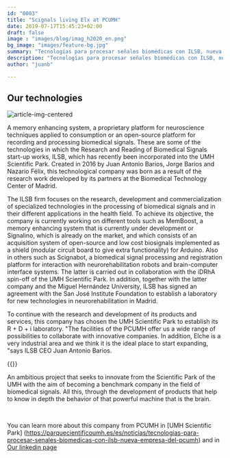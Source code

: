 ```yaml
---
id: "0003"
title: "Scignals living Elx at PCUMH"
date: 2019-07-17T15:45:23+02:00
draft: false
image : "images/blog/imag_h2020_en.png"
bg_image: "images/feature-bg.jpg"
summary: "Tecnologías para procesar señales biomédicas con ILSB, nueva empresa del PCUMH"
description: "Tecnologías para procesar señales biomédicas con ILSB, nueva empresa del PCUMH"
author: "juanb"

---
```




## Our technologies

![article-img-centered](/img/blog/0003/foto_escritorio.jpg)

A memory enhancing system, a proprietary platform for neuroscience techniques applied to consumption or an open-source platform for recording and processing biomedical signals. These are some of the technologies in which the Research and Reading of Biomedical Signals start-up works, ILSB, which has recently been incorporated into the UMH Scientific Park. Created in 2016 by Juan Antonio Barios, Jorge Barios and Nazario Félix, this technological company was born as a result of the research work developed by its partners at the Biomedical Technology Center of Madrid.


The ILSB firm focuses on the research, development and commercialization of specialized technologies in the processing of biomedical signals and in their different applications in the health field. To achieve its objective, the company is currently working on different tools such as MemBoost, a memory enhancing system that is currently under development or Signalino, which is already on the market, and which consists of an acquisition system of open-source and low cost biosignals implemented as a shield (modular circuit board to give extra functionality) for Arduino. Also in others such as Scignabot, a biomedical signal processing and registration platform for interaction with neurorehabilitation robots and brain-computer interface systems. The latter is carried out in collaboration with the iDRhA spin-off of the UMH Scientific Park. In addition, together with the latter company and the Miguel Hernández University, ILSB has signed an agreement with the San José Institute Foundation to establish a laboratory for new technologies in neurorehabilitation in Madrid.


To continue with the research and development of its products and services, this company has chosen the UMH Scientific Park to establish its R + D + i laboratory. "The facilities of the PCUMH offer us a wide range of possibilities to collaborate with innovative companies. In addition, Elche is a very industrial area and we think it is the ideal place to start expanding, "says ILSB CEO Juan Antonio Barios.

{{<youtube r6oo7k2ro-I>}}


An ambitious project that seeks to innovate from the Scientific Park of the UMH with the aim of becoming a benchmark company in the field of biomedical signals. All this, through the development of products that help to know in depth the behavior of that powerful machine that is the brain.

 

You can learn more about this company from PCUMH in [UMH Scientific Park] (https://parquecientificoumh.es/es/noticias/tecnologias-para-procesar-senales-biomedicas-con-ilsb-nueva-empresa-del-pcumh) and in [Our linkedin page](https://es.linkedin.com/company/scignals)








